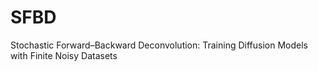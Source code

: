 # SFBD
Stochastic Forward–Backward Deconvolution: Training Diffusion Models with Finite Noisy Datasets
